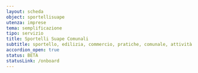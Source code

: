 ```yaml
---
layout: scheda
object: sportellisuape
utenza: imprese
tema: semplificazione
tipo: servizio
title: Sportelli Suape Comunali
subtitle: sportello, edilizia, commercio, pratiche, comunale, attività produttive 
accordion_open: true
status: BETA
statusLink: /onboard
---
```

